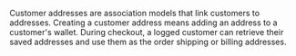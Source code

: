 Customer addresses are association models that link customers to addresses. Creating a customer address means adding an address to a customer's wallet. During checkout, a logged customer can retrieve their saved addresses and use them as the order shipping or billing addresses.
